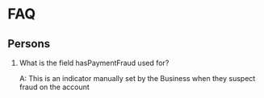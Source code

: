 # FAQ

## Persons

1. What is the field hasPaymentFraud used for?
  
    A: This is an indicator manually set by the Business when they suspect fraud on the account
